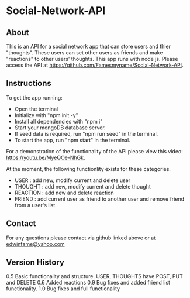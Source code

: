 # Social-Network-API

## About
This is an API for a social network app that can store users and thier "thoughts". These users can set other users as friends and make "reactions" to other users' thoughts. This app runs with node js. Please access the API at https://github.com/Famesmyname/Social-Network-API. 

## Instructions

To get the app running:

- Open the terminal
- Initialize with "npm init -y"
- Install all dependencies with "npm i"
- Start your mongoDB database server.
- If seed data is required, run "npm run seed" in the terminal.
- To start the app, run "npm start" in the terminal.

For a demonstration of the functionality of the API please view this video:
https://youtu.be/MyeQOe-NhGk.

At the moment, the following functionlity exists for these categories.

- USER : add new, modify current and delete user
- THOUGHT : add new, modify current and delete thought
- REACTION : add new and delete reaction
- FRIEND : add current user as friend to another user and remove friend from a user's list.

## Contact

For any questions please contact via github linked above or at edwinfame@yahoo.com

## Version History

0.5  Basic functionality and structure. USER, THOUGHTS have POST, PUT and DELETE
0.6  Added reactions
0.9  Bug fixes and added friend list functionality.
1.0  Bug fixes and full functionality 